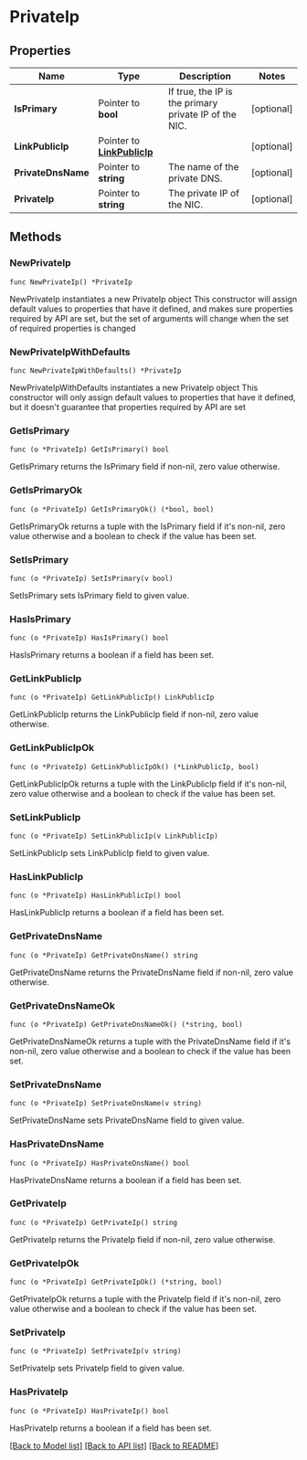 # PrivateIp

## Properties

Name | Type | Description | Notes
------------ | ------------- | ------------- | -------------
**IsPrimary** | Pointer to **bool** | If true, the IP is the primary private IP of the NIC. | [optional] 
**LinkPublicIp** | Pointer to [**LinkPublicIp**](LinkPublicIp.md) |  | [optional] 
**PrivateDnsName** | Pointer to **string** | The name of the private DNS. | [optional] 
**PrivateIp** | Pointer to **string** | The private IP of the NIC. | [optional] 

## Methods

### NewPrivateIp

`func NewPrivateIp() *PrivateIp`

NewPrivateIp instantiates a new PrivateIp object
This constructor will assign default values to properties that have it defined,
and makes sure properties required by API are set, but the set of arguments
will change when the set of required properties is changed

### NewPrivateIpWithDefaults

`func NewPrivateIpWithDefaults() *PrivateIp`

NewPrivateIpWithDefaults instantiates a new PrivateIp object
This constructor will only assign default values to properties that have it defined,
but it doesn't guarantee that properties required by API are set

### GetIsPrimary

`func (o *PrivateIp) GetIsPrimary() bool`

GetIsPrimary returns the IsPrimary field if non-nil, zero value otherwise.

### GetIsPrimaryOk

`func (o *PrivateIp) GetIsPrimaryOk() (*bool, bool)`

GetIsPrimaryOk returns a tuple with the IsPrimary field if it's non-nil, zero value otherwise
and a boolean to check if the value has been set.

### SetIsPrimary

`func (o *PrivateIp) SetIsPrimary(v bool)`

SetIsPrimary sets IsPrimary field to given value.

### HasIsPrimary

`func (o *PrivateIp) HasIsPrimary() bool`

HasIsPrimary returns a boolean if a field has been set.

### GetLinkPublicIp

`func (o *PrivateIp) GetLinkPublicIp() LinkPublicIp`

GetLinkPublicIp returns the LinkPublicIp field if non-nil, zero value otherwise.

### GetLinkPublicIpOk

`func (o *PrivateIp) GetLinkPublicIpOk() (*LinkPublicIp, bool)`

GetLinkPublicIpOk returns a tuple with the LinkPublicIp field if it's non-nil, zero value otherwise
and a boolean to check if the value has been set.

### SetLinkPublicIp

`func (o *PrivateIp) SetLinkPublicIp(v LinkPublicIp)`

SetLinkPublicIp sets LinkPublicIp field to given value.

### HasLinkPublicIp

`func (o *PrivateIp) HasLinkPublicIp() bool`

HasLinkPublicIp returns a boolean if a field has been set.

### GetPrivateDnsName

`func (o *PrivateIp) GetPrivateDnsName() string`

GetPrivateDnsName returns the PrivateDnsName field if non-nil, zero value otherwise.

### GetPrivateDnsNameOk

`func (o *PrivateIp) GetPrivateDnsNameOk() (*string, bool)`

GetPrivateDnsNameOk returns a tuple with the PrivateDnsName field if it's non-nil, zero value otherwise
and a boolean to check if the value has been set.

### SetPrivateDnsName

`func (o *PrivateIp) SetPrivateDnsName(v string)`

SetPrivateDnsName sets PrivateDnsName field to given value.

### HasPrivateDnsName

`func (o *PrivateIp) HasPrivateDnsName() bool`

HasPrivateDnsName returns a boolean if a field has been set.

### GetPrivateIp

`func (o *PrivateIp) GetPrivateIp() string`

GetPrivateIp returns the PrivateIp field if non-nil, zero value otherwise.

### GetPrivateIpOk

`func (o *PrivateIp) GetPrivateIpOk() (*string, bool)`

GetPrivateIpOk returns a tuple with the PrivateIp field if it's non-nil, zero value otherwise
and a boolean to check if the value has been set.

### SetPrivateIp

`func (o *PrivateIp) SetPrivateIp(v string)`

SetPrivateIp sets PrivateIp field to given value.

### HasPrivateIp

`func (o *PrivateIp) HasPrivateIp() bool`

HasPrivateIp returns a boolean if a field has been set.


[[Back to Model list]](../README.md#documentation-for-models) [[Back to API list]](../README.md#documentation-for-api-endpoints) [[Back to README]](../README.md)


